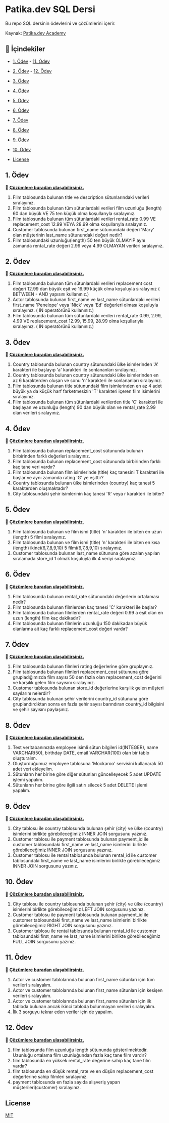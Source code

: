 # Patika.dev SQL Dersi

Bu repo SQL dersinin ödevlerini ve çözümlerini içerir.

Kaynak: [Patika.dev Academy](https://academy.patika.dev/courses/sql)

## 📌 İçindekiler

- [1. Ödev](#odev1)             - [11. Ödev](#odev11)
- [2. Ödev](#odev2)             - [12. Ödev](#odev12)
- [3. Ödev](#odev3)
- [4. Ödev](#odev4)
- [5. Ödev](#odev5)
- [6. Ödev](#odev6)
- [7. Ödev](#odev7)
- [8. Ödev](#odev8)
- [9. Ödev](#odev9)
- [10. Ödev](#odev10)


- [License](#license)


<span id="odev1"></span>

## 1. Ödev

📌 **[Çözümlere buradan ulaşabilirsiniz.](./odev1_SQL.sql)**

1) Film tablosunda bulunan title ve description sütunlarındaki verileri sıralayınız.
2) Film tablosunda bulunan tüm sütunlardaki verileri film uzunluğu (length) 60 dan büyük VE 75 ten küçük olma koşullarıyla sıralayınız.
3) Film tablosunda bulunan tüm sütunlardaki verileri rental_rate 0.99 VE replacement_cost 12.99 VEYA 28.99 olma koşullarıyla sıralayınız.
4) Customer tablosunda bulunan first_name sütunundaki değeri 'Mary' olan müşterinin last_name sütunundaki değeri nedir?
5) Film tablosundaki uzunluğu(length) 50 ten büyük OLMAYIP aynı zamanda rental_rate değeri 2.99 veya 4.99 OLMAYAN verileri sıralayınız.

<span id="odev2"></span>

## 2. Ödev

📌 **[Çözümlere buradan ulaşabilirsiniz.](./odev2_SQL.sql)**

1) Film tablosunda bulunan tüm sütunlardaki verileri replacement cost değeri 12.99 dan büyük eşit ve 16.99 küçük olma koşuluyla sıralayınız ( BETWEEN - AND yapısını kullanınız.)
2) Actor tablosunda bulunan first_name ve last_name sütunlardaki verileri first_name 'Penelope' veya 'Nick' veya 'Ed' değerleri olması koşuluyla sıralayınız. ( IN operatörünü kullanınız.)
3) Film tablosunda bulunan tüm sütunlardaki verileri rental_rate 0.99, 2.99, 4.99 VE replacement_cost 12.99, 15.99, 28.99 olma koşullarıyla sıralayınız. ( IN operatörünü kullanınız.)

<span id="odev3"></span>

## 3. Ödev

📌 **[Çözümlere buradan ulaşabilirsiniz.](./odev3_SQL.sql)**

1) Country tablosunda bulunan country sütunundaki ülke isimlerinden 'A' karakteri ile başlayıp 'a' karakteri ile sonlananları sıralayınız.
2) Country tablosunda bulunan country sütunundaki ülke isimlerinden en az 6 karakterden oluşan ve sonu 'n' karakteri ile sonlananları sıralayınız.
3) Film tablosunda bulunan title sütunundaki film isimlerinden en az 4 adet büyük ya da küçük harf farketmesizin 'T' karakteri içeren film isimlerini sıralayınız.
4) Film tablosunda bulunan tüm sütunlardaki verilerden title 'C' karakteri ile başlayan ve uzunluğu (length) 90 dan büyük olan ve rental_rate 2.99 olan verileri sıralayınız.

<span id="odev4"></span>

## 4. Ödev

📌 **[Çözümlere buradan ulaşabilirsiniz.](./odev4_SQL.sql)**

1) Film tablosunda bulunan replacement_cost sütununda bulunan birbirinden farklı değerleri sıralayınız.
2) Film tablosunda bulunan replacement_cost sütununda birbirinden farklı kaç tane veri vardır?
3) Film tablosunda bulunan film isimlerinde (title) kaç tanesini T karakteri ile başlar ve aynı zamanda rating 'G' ye eşittir?
4) Country tablosunda bulunan ülke isimlerinden (country) kaç tanesi 5 karakterden oluşmaktadır?
5) City tablosundaki şehir isimlerinin kaç tanesi 'R' veya r karakteri ile biter?

<span id="odev5"></span>

## 5. Ödev

📌 **[Çözümlere buradan ulaşabilirsiniz.](./odev5_SQL.sql)**

1) Film tablosunda bulunan ve film ismi (title) 'n' karakteri ile biten en uzun (length) 5 filmi sıralayınız.
2) Film tablosunda bulunan ve film ismi (title) 'n' karakteri ile biten en kısa (length) ikinci(6,7,8,9,10) 5 filmi(6,7,8,9,10) sıralayınız.
3) Customer tablosunda bulunan last_name sütununa göre azalan yapılan sıralamada store_id 1 olmak koşuluyla ilk 4 veriyi sıralayınız.

<span id="odev6"></span>

## 6. Ödev

📌 **[Çözümlere buradan ulaşabilirsiniz.](./odev6_SQL.sql)**

1) Film tablosunda bulunan rental_rate sütunundaki değerlerin ortalaması nedir?
2) Film tablosunda bulunan filmlerden kaç tanesi 'C' karakteri ile başlar?
3) Film tablosunda bulunan filmlerden rental_rate değeri 0.99 a eşit olan en uzun (length) film kaç dakikadır?
4) Film tablosunda bulunan filmlerin uzunluğu 150 dakikadan büyük olanlarına ait kaç farklı replacement_cost değeri vardır?

<span id="odev7"></span>

## 7. Ödev

📌 **[Çözümlere buradan ulaşabilirsiniz.](./odev7_SQL.sql)**

1) Film tablosunda bulunan filmleri rating değerlerine göre gruplayınız.
2) Film tablosunda bulunan filmleri replacement_cost sütununa göre grupladığımızda film sayısı 50 den fazla olan replacement_cost değerini ve karşılık gelen film sayısını sıralayınız.
3) Customer tablosunda bulunan store_id değerlerine karşılık gelen müşteri sayılarını nelerdir? 
4) City tablosunda bulunan şehir verilerini country_id sütununa göre gruplandırdıktan sonra en fazla şehir sayısı barındıran country_id bilgisini ve şehir sayısını paylaşınız.

<span id="odev8"></span>

## 8. Ödev

📌 **[Çözümlere buradan ulaşabilirsiniz.](./odev8_SQL.sql)**

1) Test veritabanınızda employee isimli sütun bilgileri id(INTEGER), name VARCHAR(50), birthday DATE, email VARCHAR(100) olan bir tablo oluşturalım.
2) Oluşturduğumuz employee tablosuna 'Mockaroo' servisini kullanarak 50 adet veri ekleyelim.
3) Sütunların her birine göre diğer sütunları güncelleyecek 5 adet UPDATE işlemi yapalım.
4) Sütunların her birine göre ilgili satırı silecek 5 adet DELETE işlemi yapalım.

<span id="odev9"></span>

## 9. Ödev

📌 **[Çözümlere buradan ulaşabilirsiniz.](./odev9_SQL.sql)**

1) City tablosu ile country tablosunda bulunan şehir (city) ve ülke (country) isimlerini birlikte görebileceğimiz INNER JOIN sorgusunu yazınız.
2) Customer tablosu ile payment tablosunda bulunan payment_id ile customer tablosundaki first_name ve last_name isimlerini birlikte görebileceğimiz INNER JOIN sorgusunu yazınız.
3) Customer tablosu ile rental tablosunda bulunan rental_id ile customer tablosundaki first_name ve last_name isimlerini birlikte görebileceğimiz INNER JOIN sorgusunu yazınız.

<span id="odev10"></span>

## 10. Ödev

📌 **[Çözümlere buradan ulaşabilirsiniz.](./odev10_SQL.sql)**

1) City tablosu ile country tablosunda bulunan şehir (city) ve ülke (country) isimlerini birlikte görebileceğimiz LEFT JOIN sorgusunu yazınız.
2) Customer tablosu ile payment tablosunda bulunan payment_id ile customer tablosundaki first_name ve last_name isimlerini birlikte görebileceğimiz RIGHT JOIN sorgusunu yazınız.
3) Customer tablosu ile rental tablosunda bulunan rental_id ile customer tablosundaki first_name ve last_name isimlerini birlikte görebileceğimiz FULL JOIN sorgusunu yazınız.

<span id="odev11"></span>

## 11. Ödev

📌 **[Çözümlere buradan ulaşabilirsiniz.](./odev11_SQL.sql)**

1) Actor ve customer tablolarında bulunan first_name sütunları için tüm verileri sıralayalım.
2) Actor ve customer tablolarında bulunan first_name sütunları için kesişen verileri sıralayalım.
3) Actor ve customer tablolarında bulunan first_name sütunları için ilk tabloda bulunan ancak ikinci tabloda bulunmayan verileri sıralayalım.
4) İlk 3 sorguyu tekrar eden veriler için de yapalım.

<span id="odev12"></span>

## 12. Ödev

📌 **[Çözümlere buradan ulaşabilirsiniz.](./odev12_SQL.sql)**

1) film tablosunda film uzunluğu length sütununda gösterilmektedir. Uzunluğu ortalama film uzunluğundan fazla kaç tane film vardır?
2) film tablosunda en yüksek rental_rate değerine sahip kaç tane film vardır?
3) film tablosunda en düşük rental_rate ve en düşün replacement_cost değerlerine sahip filmleri sıralayınız.
4) payment tablosunda en fazla sayıda alışveriş yapan müşterileri(customer) sıralayınız.


<span id="license"></span>

## License
[MIT](https://choosealicense.com/licenses/mit/)